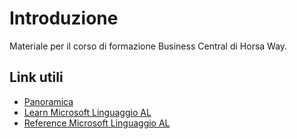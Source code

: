 
# Introduzione

Materiale per il corso di formazione Business Central di Horsa Way.


## Link utili
- [Panoramica](https://learn.microsoft.com/it-it/dynamics365/business-central/dev-itpro/developer/devenv-reference-overview)
- [Learn Microsoft Linguaggio AL](https://learn.microsoft.com/it-it/training/paths/application-foundation-al-language/)
- [Reference Microsoft Linguaggio AL](https://learn.microsoft.com/it-it/dynamics365/business-central/dev-itpro/developer/devenv-programming-in-al)
